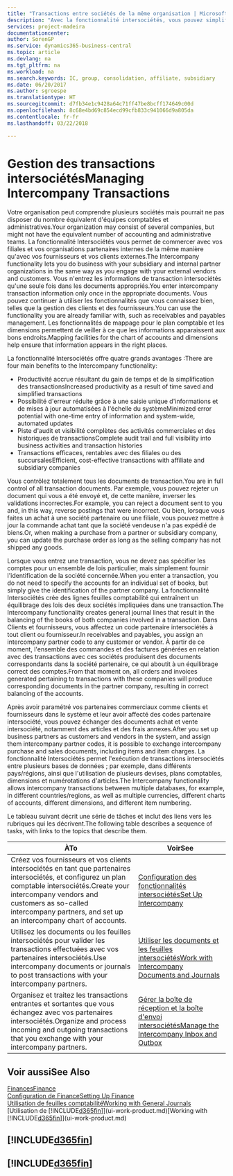 ```yaml
---
title: "Transactions entre sociétés de la même organisation | Microsoft Docs"
description: "Avec la fonctionnalité intersociétés, vous pouvez simplifier les processus et les transactions entre sociétés appartenant à la même organisation."
services: project-madeira
documentationcenter: 
author: SorenGP
ms.service: dynamics365-business-central
ms.topic: article
ms.devlang: na
ms.tgt_pltfrm: na
ms.workload: na
ms.search.keywords: IC, group, consolidation, affiliate, subsidiary
ms.date: 06/20/2017
ms.author: sgroespe
ms.translationtype: HT
ms.sourcegitcommit: d7fb34e1c9428a64c71ff47be8bcff174649c00d
ms.openlocfilehash: 8c68e4bd69c854ecd99cfb833c941066d9a805da
ms.contentlocale: fr-fr
ms.lasthandoff: 03/22/2018

---
```

# <a name="managing-intercompany-transactions"></a><span data-ttu-id="0303d-103">Gestion des transactions intersociétés</span><span class="sxs-lookup"><span data-stu-id="0303d-103">Managing Intercompany Transactions</span></span>
<span data-ttu-id="0303d-104">Votre organisation peut comprendre plusieurs sociétés mais pourrait ne pas disposer du nombre équivalent d'équipes comptables et administratives.</span><span class="sxs-lookup"><span data-stu-id="0303d-104">Your organization may consist of several companies, but might not have the equivalent number of accounting and administrative teams.</span></span> <span data-ttu-id="0303d-105">La fonctionnalité Intersociétés vous permet de commercer avec vos filiales et vos organisations partenaires internes de la même manière qu'avec vos fournisseurs et vos clients externes.</span><span class="sxs-lookup"><span data-stu-id="0303d-105">The Intercompany functionality lets you do business with your subsidiary and internal partner organizations in the same way as you engage with your external vendors and customers.</span></span> <span data-ttu-id="0303d-106">Vous n'entrez les informations de transaction intersociétés qu'une seule fois dans les documents appropriés.</span><span class="sxs-lookup"><span data-stu-id="0303d-106">You enter intercompany transaction information only once in the appropriate documents.</span></span> <span data-ttu-id="0303d-107">Vous pouvez continuer à utiliser les fonctionnalités que vous connaissez bien, telles que la gestion des clients et des fournisseurs.</span><span class="sxs-lookup"><span data-stu-id="0303d-107">You can use the functionality you are already familiar with, such as receivables and payables management.</span></span> <span data-ttu-id="0303d-108">Les fonctionnalités de mappage pour le plan comptable et les dimensions permettent de veiller à ce que les informations apparaissent aux bons endroits.</span><span class="sxs-lookup"><span data-stu-id="0303d-108">Mapping facilities for the chart of accounts and dimensions help ensure that information appears in the right places.</span></span>  

<span data-ttu-id="0303d-109">La fonctionnalité Intersociétés offre quatre grands avantages :</span><span class="sxs-lookup"><span data-stu-id="0303d-109">There are four main benefits to the Intercompany functionality:</span></span>  

- <span data-ttu-id="0303d-110">Productivité accrue résultant du gain de temps et de la simplification des transactions</span><span class="sxs-lookup"><span data-stu-id="0303d-110">Increased productivity as a result of time saved and simplified transactions</span></span>  
- <span data-ttu-id="0303d-111">Possibilité d'erreur réduite grâce à une saisie unique d'informations et de mises à jour automatisées à l'échelle du système</span><span class="sxs-lookup"><span data-stu-id="0303d-111">Minimized error potential with one-time entry of information and system-wide, automated updates</span></span>  
- <span data-ttu-id="0303d-112">Piste d'audit et visibilité complètes des activités commerciales et des historiques de transactions</span><span class="sxs-lookup"><span data-stu-id="0303d-112">Complete audit trail and full visibility into business activities and transaction histories</span></span>  
- <span data-ttu-id="0303d-113">Transactions efficaces, rentables avec des filiales ou des succursales</span><span class="sxs-lookup"><span data-stu-id="0303d-113">Efficient, cost-effective transactions with affiliate and subsidiary companies</span></span>  

<span data-ttu-id="0303d-114">Vous contrôlez totalement tous les documents de transaction.</span><span class="sxs-lookup"><span data-stu-id="0303d-114">You are in full control of all transaction documents.</span></span> <span data-ttu-id="0303d-115">Par exemple, vous pouvez rejeter un document qui vous a été envoyé et, de cette manière, inverser les validations incorrectes.</span><span class="sxs-lookup"><span data-stu-id="0303d-115">For example, you can reject a document sent to you and, in this way, reverse postings that were incorrect.</span></span> <span data-ttu-id="0303d-116">Ou bien, lorsque vous faites un achat à une société partenaire ou une filiale, vous pouvez mettre à jour la commande achat tant que la société vendeuse n'a pas expédié de biens.</span><span class="sxs-lookup"><span data-stu-id="0303d-116">Or, when making a purchase from a partner or subsidiary company, you can update the purchase order as long as the selling company has not shipped any goods.</span></span>  

<span data-ttu-id="0303d-117">Lorsque vous entrez une transaction, vous ne devez pas spécifier les comptes pour un ensemble de lois particulier, mais simplement fournir l'identification de la société concernée.</span><span class="sxs-lookup"><span data-stu-id="0303d-117">When you enter a transaction, you do not need to specify the accounts for an individual set of books, but simply give the identification of the partner company.</span></span> <span data-ttu-id="0303d-118">La fonctionnalité Intersociétés crée des lignes feuilles comptabilité qui entraînent un équilibrage des lois des deux sociétés impliquées dans une transaction.</span><span class="sxs-lookup"><span data-stu-id="0303d-118">The Intercompany functionality creates general journal lines that result in the balancing of the books of both companies involved in a transaction.</span></span> <span data-ttu-id="0303d-119">Dans Clients et fournisseurs, vous affectez un code partenaire intersociétés à tout client ou fournisseur.</span><span class="sxs-lookup"><span data-stu-id="0303d-119">In receivables and payables, you assign an intercompany partner code to any customer or vendor.</span></span> <span data-ttu-id="0303d-120">À partir de ce moment, l'ensemble des commandes et des factures générées en relation avec des transactions avec ces sociétés produisent des documents correspondants dans la société partenaire, ce qui aboutit à un équilibrage correct des comptes.</span><span class="sxs-lookup"><span data-stu-id="0303d-120">From that moment on, all orders and invoices generated pertaining to transactions with these companies will produce corresponding documents in the partner company, resulting in correct balancing of the accounts.</span></span>  

 <span data-ttu-id="0303d-121">Après avoir paramétré vos partenaires commerciaux comme clients et fournisseurs dans le système et leur avoir affecté des codes partenaire intersociété, vous pouvez échanger des documents achat et vente intersociété, notamment des articles et des frais annexes.</span><span class="sxs-lookup"><span data-stu-id="0303d-121">After you set up business partners as customers and vendors in the system, and assign them intercompany partner codes, it is possible to exchange intercompany purchase and sales documents, including items and item charges.</span></span> <span data-ttu-id="0303d-122">La fonctionnalité Intersociétés permet l'exécution de transactions intersociétés entre plusieurs bases de données ; par exemple, dans différents pays/régions, ainsi que l'utilisation de plusieurs devises, plans comptables, dimensions et numérotations d'articles.</span><span class="sxs-lookup"><span data-stu-id="0303d-122">The Intercompany functionality allows intercompany transactions between multiple databases, for example, in different countries/regions, as well as multiple currencies, different charts of accounts, different dimensions, and different item numbering.</span></span>  

<span data-ttu-id="0303d-123">Le tableau suivant décrit une série de tâches et inclut des liens vers les rubriques qui les décrivent.</span><span class="sxs-lookup"><span data-stu-id="0303d-123">The following table describes a sequence of tasks, with links to the topics that describe them.</span></span>

 |<span data-ttu-id="0303d-124">À</span><span class="sxs-lookup"><span data-stu-id="0303d-124">To</span></span> |<span data-ttu-id="0303d-125">Voir</span><span class="sxs-lookup"><span data-stu-id="0303d-125">See</span></span>|
 |---|---|
 |<span data-ttu-id="0303d-126">Créez vos fournisseurs et vos clients intersociétés en tant que partenaires intersociétés, et configurez un plan comptable intersociétés.</span><span class="sxs-lookup"><span data-stu-id="0303d-126">Create your intercompany vendors and customers as so-called intercompany partners, and set up an intercompany chart of accounts.</span></span>|[<span data-ttu-id="0303d-127">Configuration des fonctionnalités intersociétés</span><span class="sxs-lookup"><span data-stu-id="0303d-127">Set Up Intercompany</span></span>](intercompany-how-setup.md)|
 |<span data-ttu-id="0303d-128">Utilisez les documents ou les feuilles intersociétés pour valider les transactions effectuées avec vos partenaires intersociétés.</span><span class="sxs-lookup"><span data-stu-id="0303d-128">Use intercompany documents or journals to post transactions with your intercompany partners.</span></span>|[<span data-ttu-id="0303d-129">Utiliser les documents et les feuilles intersociétés</span><span class="sxs-lookup"><span data-stu-id="0303d-129">Work with Intercompany Documents and Journals</span></span>](intercompany-how-work-documents-journals.md)|
 |<span data-ttu-id="0303d-130">Organisez et traitez les transactions entrantes et sortantes que vous échangez avec vos partenaires intersociétés.</span><span class="sxs-lookup"><span data-stu-id="0303d-130">Organize and process incoming and outgoing transactions that you exchange with your intercompany partners.</span></span>|[<span data-ttu-id="0303d-131">Gérer la boîte de réception et la boîte d'envoi intersociétés</span><span class="sxs-lookup"><span data-stu-id="0303d-131">Manage the Intercompany Inbox and Outbox</span></span>](intercompany-how-manage-intercompany-inbox.md)|

## <a name="see-also"></a><span data-ttu-id="0303d-132">Voir aussi</span><span class="sxs-lookup"><span data-stu-id="0303d-132">See Also</span></span>
[<span data-ttu-id="0303d-133">Finances</span><span class="sxs-lookup"><span data-stu-id="0303d-133">Finance</span></span>](finance.md)  
[<span data-ttu-id="0303d-134">Configuration de Finance</span><span class="sxs-lookup"><span data-stu-id="0303d-134">Setting Up Finance</span></span>](finance-setup-finance.md)  
[<span data-ttu-id="0303d-135">Utilisation de feuilles comptabilité</span><span class="sxs-lookup"><span data-stu-id="0303d-135">Working with General Journals</span></span>](ui-work-general-journals.md)  
<span data-ttu-id="0303d-136">[Utilisation de [!INCLUDE[d365fin](includes/d365fin_md.md)]](ui-work-product.md)</span><span class="sxs-lookup"><span data-stu-id="0303d-136">[Working with [!INCLUDE[d365fin](includes/d365fin_md.md)]](ui-work-product.md)</span></span>

## [!INCLUDE[d365fin](includes/free_trial_md.md)]  
## [!INCLUDE[d365fin](includes/training_link_md.md)]

